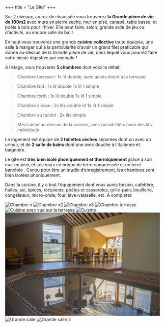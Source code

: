 +++
title = "Le Gîte"
+++

Sur 2 niveaux, au rez de chaussée vous trouverez **la Grande pièce de vie de 100m2** avec murs en pierre sèche, mur en pisé, canapé, table basse, et poêle à bois pour l'hiver. Elle peut faire, salon, grande salle de jeu ou d’activité, ou encore salle de bal !

En haut vous trouverez une grande **cuisine collective** toute équipée, une salle à manger qui a la particularité d'avoir un grand filet praticable qui donne au-dessus de la Grande pièce de vie, dans lequel vous pourrez faire votre sieste digestive par exemple !

A l’étage, vous trouverez **5 chambres** dont voici le détail:
>Chambre terrasse : 1x lit double, avec accès direct à la terrasse

>Chambre Nid : 1x lit double 1x lit 1 simple

>Chambre forêt : 1x lit double 1x lit 1 simple

>Chambre alcove : 2x lits double et 1x lit 1 simple

>Chambre au hublot  : 2x lits simple

>Mezzanine au dessus de la cuisine, avec possibilité d’avoir des lits individuels

Le logement est équipé de **2 toilettes sèches** séparées dont un avec un urinoir, et de **2 salle de bains** dont une avec douche à l'italienne et baignoire.

Le gîte est **très bien isolé phoniquement et thermiquement** grâce à son mur en pisé, et ses murs en brique de terre compressée et en terre banchée . Conçu pour être un studio d’enregistrement, les chambres sont bien isolées phoniquement.

Dans la cuisine, il y a tout l'équipement dont vous aurez besoin, cafetière, huiles, sel, épices, récipients, poêles et casseroles, grille-pain, bouilloire, congélateur,  micro-onde, four, lave-vaisselle, etc. A completer.

![Chambre x](chambres_0009.jpg)
![Chambre x2](chambres_0010.jpg)
![Chambre x3](chambres_0011.jpg)
![Chambre terrasse](chambres-terrasse.jpg)
![Cuisine avec vue sur la terrasse](Cuisine-terrasse.jpg)
![Cuisine](Cusine.jpg)
![Le filet entre la salle à manger et la Grande salle](Filet.jpg)
![Grande salle](Grand-salle(5).jpg)
![Grande salle 2](Grand-salle.jpg)